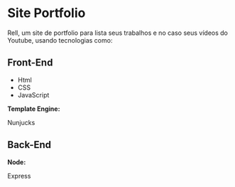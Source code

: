 <h1>Site Portfolio</h1>

<p>Rell, um site de portfolio para lista seus trabalhos e no caso seus vídeos do Youtube, usando tecnologias como:</p>

<h2>Front-End</h2>
<ul>
<li>Html</li>
<li>CSS</li>
<li>JavaScript</li>
</ul>
<b>Template Engine:</b>
<p>Nunjucks</p>

<h2>Back-End</h2>
<b>Node:</b>
<p>Express</p>
